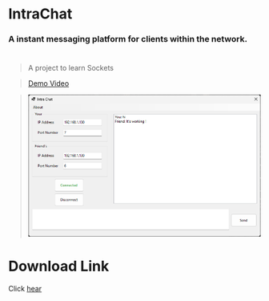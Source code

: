# IntraChat

### A instant messaging platform for clients within the network.

#
> A project to learn Sockets

>[Demo Video](https://www.youtube.com/watch?v=Dw5B0O975uE)

>![Demo Image](img/IntraChat_qMPBj3GTyE.png)


# Download Link
Click [hear](https://github.com/Karma-Yogi-Rahil/IntraChat/releases/tag/beta)
